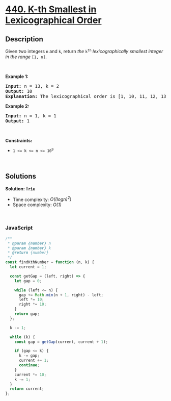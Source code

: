 # [440. K-th Smallest in Lexicographical Order](https://leetcode.com/problems/k-th-smallest-in-lexicographical-order)

## Description

<div class="elfjS" data-track-load="description_content"><p>Given two integers <code>n</code> and <code>k</code>, return <em>the</em> <code>k<sup>th</sup></code> <em>lexicographically smallest integer in the range</em> <code>[1, n]</code>.</p>

<p>&nbsp;</p>
<p><strong class="example">Example 1:</strong></p>

<pre><strong>Input:</strong> n = 13, k = 2
<strong>Output:</strong> 10
<strong>Explanation:</strong> The lexicographical order is [1, 10, 11, 12, 13, 2, 3, 4, 5, 6, 7, 8, 9], so the second smallest number is 10.
</pre>

<p><strong class="example">Example 2:</strong></p>

<pre><strong>Input:</strong> n = 1, k = 1
<strong>Output:</strong> 1
</pre>

<p>&nbsp;</p>
<p><strong>Constraints:</strong></p>

<ul>
	<li><code>1 &lt;= k &lt;= n &lt;= 10<sup>9</sup></code></li>
</ul>
</div>

<p>&nbsp;</p>

## Solutions

**Solution: `Trie`**

- Time complexity: <em>O((logn)<sup>2</sup>)</em>
- Space complexity: <em>O(1)</em>

<p>&nbsp;</p>

### **JavaScript**

```js
/**
 * @param {number} n
 * @param {number} k
 * @return {number}
 */
const findKthNumber = function (n, k) {
  let current = 1;

  const getGap = (left, right) => {
    let gap = 0;

    while (left <= n) {
      gap += Math.min(n + 1, right) - left;
      left *= 10;
      right *= 10;
    }
    return gap;
  };

  k -= 1;

  while (k) {
    const gap = getGap(current, current + 1);

    if (gap <= k) {
      k -= gap;
      current += 1;
      continue;
    }
    current *= 10;
    k -= 1;
  }
  return current;
};
```
